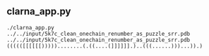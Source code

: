 clarna_app.py
-------------------------------------------------------------------------------
	
	./clarna_app.py ../../input/5k7c_clean_onechain_renumber_as_puzzle_srr.pdb
	../../input/5k7c_clean_onechain_renumber_as_puzzle_srr.pdb
	((((([[[[[[)))))........(.((....(]]]]]].)..(((......)))...)).)
